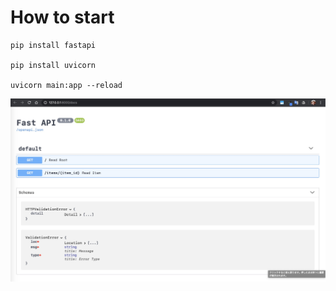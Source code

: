 # How to start

```
pip install fastapi

pip install uvicorn

uvicorn main:app --reload
```

<img src="fastapi_01.jpg" alt="book-ml" width="800">
